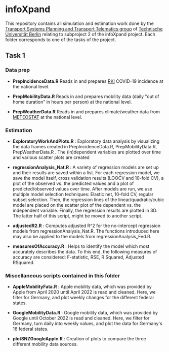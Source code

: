 # infoXpand

This repository contains all simulation and estimation work done by the [Transport Systems Planning and Transport Telematics group](https://www.tu.berlin/vsp) of [Technische Universität Berlin](https://www.tu-berlin.de) relating to subproject 2 of the infoXpand project. Each folder corresponds to one of the tasks of the project.

## Task 1

### Data prep

- **PrepIncidenceData.R**
 Reads in and prepares [RKI](https://github.com/robert-koch-institut/COVID-19_7-Tage-Inzidenz_in_Deutschland) COVID-19 incidence at the national level.

- **PrepMobilityData.R**
Reads in and prepares mobility data (daily "out of home duration" in hours per person) at the national level.

- **PrepWeatherData.R**
Reads in and prepares climate/weather data from [METEOSTAT](https://meteostat.net/en/) at the national level.

### Estimation

- **ExploratoryWorkAndPlots.R** : Exploratory data analysis by visualizing the data frames created in PrepIncidenceData.R, PrepMobilityData.R, PrepWeatherData.R . The (in)dependent variables are plotted over time and various scatter plots are created

- **regressionAnalysis_Nat.R** : A variety of regression models are set up and their results are saved within a list. For each regression model, we save the model itself, cross validation results (LOOCV and 10-fold CV), a plot of the observed vs. the predicted values and a plot of predicted/observed values over time. After models are run, we use multiple model selection techniques: Elastic net, 10-fold CV, regular subset selection. Then, the regression lines of the linear/quadratic/cubic model are placed on the scatter plot of the dependent vs. the independent variable. Finally, the regression results are plotted in 3D. The latter half of this script, might be moved to another script. 

- **adjustedR2.R** : Computes adjusted R^2 for the no-intercept regression models from regressionAnalysis_Nat.R. The functions introduced here may also be applied to the models from regressionAnalysis_Fed.R.

- **measuresOfAccuracy.R** : Helps to identify the model which most accurately describes the data. To this end, the following measures of accuracy are considered: F-statistic, RSE, R Squared, Adjusted RSquared.

### Miscellaneous scripts contained in this folder

- **AppleMobilityFata.R** : Apple mobility data, which was provided by Apple from April 2020 until April 2022 is read and cleaned. Here, we filter for Germany, and plot weekly changes for the different federal states. 

- **GoogleMobilityData.R** : Google mobility data, which was provided by Google until October 2022 is read and cleaned. Here, we filter for Germany, turn daily into weekly values, and plot the data for Germany's 16 federal states.

- **plotSNZGoogleApple.R** : Creation of plots to compare the three different mobility data sources.